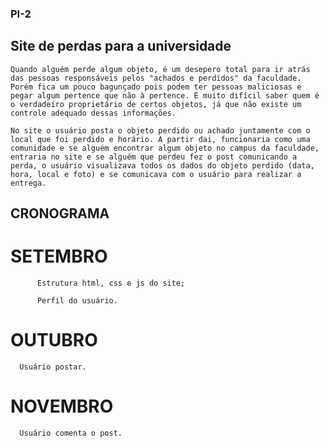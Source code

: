 ### PI-2


	
##	Site de perdas para a universidade 
	
	Quando alguém perde algum objeto, é um desepero total para ir atrás das pessoas responsáveis pelos "achados e perdidos" da faculdade. Porém fica um pouco bagunçado pois podem ter pessoas maliciosas e pegar algum pertence que não à pertence. É muito difícil saber quem é o verdadeiro proprietário de certos objetos, já que não existe um controle adequado dessas informações.
	
	No site o usuário posta o objeto perdido ou achado juntamente com o local que foi perdido e horário. A partir dai, funcionaria como uma comunidade e se alguém encontrar algum objeto no campus da faculdade, entraria no site e se alguém que perdeu fez o post comunicando a perda, o usuário visualizava todos os dados do objeto perdido (data, hora, local e foto) e se comunicava com o usuário para realizar a entrega.


##	 CRONOGRAMA
	
#	 SETEMBRO
		
          Estrutura html, css e js do site;

          Perfil do usuário.
		
		
#	 OUTUBRO
		
	  Usuário postar.

#	 NOVEMBRO
		
	  Usuário comenta o post.

